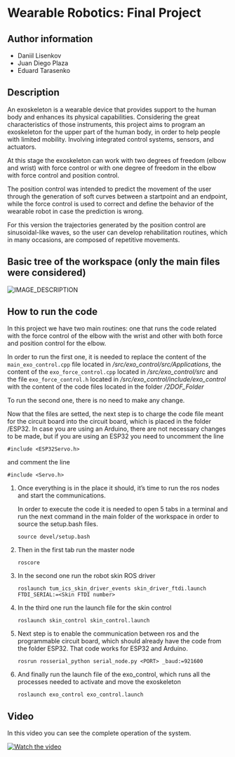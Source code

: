 # Wearable Robotics: Final Project


## Author information

- Daniil Lisenkov
- Juan Diego Plaza
- Eduard Tarasenko


## Description 

An exoskeleton is a wearable device that provides support to the human body and enhances its physical capabilities. Considering the great characteristics of those instruments, this project aims to program an exoskeleton for the upper part of the human body, in order to help people with limited mobility. Involving integrated control systems, sensors, and actuators.

At this stage the exoskeleton can work with two degrees of freedom (elbow and wrist) with force control or with one degree of freedom in the elbow with force control and position control.

The position control was intended to predict the movement of the user through the generation of soft curves between a startpoint and an endpoint, while the force control is used to correct and define the behavior of the wearable robot in case the prediction is wrong.


For this version the trajectories generated by the position control are sinusoidal-like waves, so the user can develop rehabilitation routines, which in many occasions, are composed of repetitive movements.


## Basic tree of the workspace (only the main files were considered)


![IMAGE_DESCRIPTION](https://i.postimg.cc/3NnKKqd9/Screenshot-from-2023-02-08-15-04-50.png)


## How to run the code
In this project we have two main routines: one that runs the code related with the force control of the elbow with the wrist and other with both force and position control for the elbow.


In order to run the first one, it is needed to replace the content of the `main_exo_control.cpp` file located in _/src/exo_control/src/Applications_, the content of the `exo_force_control.cpp` located in _/src/exo_control/src_ and the file `exo_force_control.h` located in _/src/exo_control/include/exo_control_ with the content of the code files located in the folder _/2DOF_Folder_ 


To run the second one, there is no need to make any change.


Now that the files are setted, the next step is to charge the code file meant for the circuit board into the circuit board, which is placed in the folder /ESP32. In case you are using an Arduino, there are not necessary changes to be made, but if you are using an ESP32 you need to uncomment the line

`#include <ESP32Servo.h>`

and comment the line

`#include <Servo.h>`




1. Once everything is in the place it should, it’s time to run the ros nodes and start the communications.


    In order to execute the code it is needed to open 5 tabs in a terminal and run the next command in the main folder of the workspace in order to source the setup.bash files.


    `source devel/setup.bash`


2. Then in the first tab run the master node 

    `roscore`

3. In the second one run the robot skin ROS driver

    `roslaunch tum_ics_skin_driver_events skin_driver_ftdi.launch FTDI_SERIAL:=<Skin FTDI number>`


4. In the third one run the launch file for the skin control 

    `roslaunch skin_control skin_control.launch`


5. Next step is to enable the communication between ros and the programmable circuit board, which should already have the code from the folder ESP32. That code works for ESP32 and Arduino.

    `rosrun rosserial_python serial_node.py <PORT> _baud:=921600`


6. And finally run the launch file of the exo_control, which runs all the processes needed to activate and move the exoskeleton

    `roslaunch exo_control exo_control.launch`


## Video

In this video you can see the complete operation of the system.

[![Watch the video](https://img.youtube.com/vi/hnFIgHge1G0/0.jpg)](https://youtu.be/hnFIgHge1G0)


